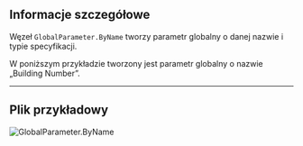 ## Informacje szczegółowe
Węzeł `GlobalParameter.ByName` tworzy parametr globalny o danej nazwie i typie specyfikacji.

W poniższym przykładzie tworzony jest parametr globalny o nazwie „Building Number”.
___
## Plik przykładowy

![GlobalParameter.ByName](./Revit.Elements.GlobalParameter.ByName_img.jpg)

